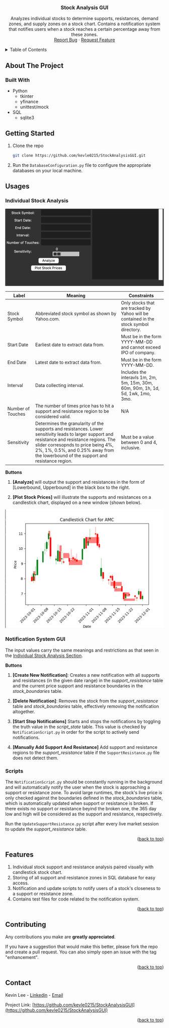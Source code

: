 <h3 align="center">Stock Analysis GUI</h3>

  <p align="center">
    Analyzes individual stocks to determine supports, resistances, demand zones, and supply zones on a stock chart. Contains a notification system that notifies users when a stock reaches a certain percentage away from these zones.
    <br />
    <a href="https://github.com/kevle0215/StockAnalysisGUI/issues">Report Bug</a>
    ·
    <a href="https://github.com/kevle0215/StockAnalysisGUI/issues">Request Feature</a>
  </p>
</div>

<!-- TABLE OF CONTENTS -->
<details>
  <summary>Table of Contents</summary>
  <ol>
    <li>
      <a href="#about-the-project">About The Project</a>
      <ul>
        <li><a href="#built-with">Built With</a></li>
      </ul>
    </li>
    <li>
      <a href="#getting-started">Getting Started</a>
    </li>
    <li><a href="#usages">Usages</a></li>
    <li><a href="#features">Features</a></li>
    <li><a href="#contributing">Contributing</a></li>
    <li><a href="#contact">Contact</a></li>
  </ol>
</details>

<!-- ABOUT THE PROJECT -->
## About The Project

### Built With
* Python
  * tkinter
  * yfinance
  * unittest/mock
* SQL
  * sqlite3

<!-- GETTING STARTED -->
## Getting Started
1. Clone the repo
   ```sh
   git clone https://github.com/kevle0215/StockAnalysisGUI.git
   ```
2. Run the `DatabaseConfiguration.py` file to configure the appropriate databases on your local machine.

<!-- USAGES -->
## Usages

### Individual Stock Analysis
![Alt text](images/individual.png)

| Label | Meaning | Constraints |
| ---------| ---------| ---------|
| Stock Symbol | Abbreviated stock symbol as shown by Yahoo.com.  | Only stocks that are tracked by Yahoo will be contained in the stock symbol directory. |
| Start Date | Earliest date to extract data from. | Must be in the form YYYY-MM-DD and cannot exceed IPO of company. |
| End Date | Latest date to extract data from. | Must be in the form YYYY-MM-DD. |
| Interval| Data collecting interval. | Includes the interavls 1m, 2m, 5m, 15m, 30m, 60m, 90m, 1h, 1d, 5d, 1wk, 1mo, 3mo. |
| Number of Touches | The number of times price has to hit a support and resistance region to be considered valid.  | N/A |
| Sensitivity | Determines the granularity of the supports and resistances. Lower sensitivity leads to larger support and resistance and resistance regions. The slider corresopnds to price being 4%, 2%, 1%, 0.5%, and 0.25% away from the lowerbound of the support and resistance region. | Must be a value between 0 and 4, inclusive. |

**Buttons**
1. **[Analyze]** will output the support and resistances in the form of [Lowerbound, Upperbound] in the black box to the right.

2. **[Plot Stock Prices]** will illustrate the supports and resistances on a candlestick chart, displayed on a new window (shown below).

![Alt text](images/AMCStockChart.png)

### Notification System GUI
The input values carry the same meanings and restrictions as that seen in the [Individual Stock Analysis Section](#individual-stock-analysis). 

**Buttons**
1. **[Create New Notification]**: Creates a new notification with all supports and resistances (in the given date range) in the *support_resistance* table and the current price support and resistance boundaries in the *stock_boundaries* table.
   
2. **[Delete Notification]**: Removes the stock from the *support_resistance* table and *stock_boundaries* table, effectively removing the notification altogether.

3. **[Start Stop Notifications]** Starts and stops the notifications by toggling the truth value in the *script_state* table. This value is checked by `NotificationScript.py` in order for the script to actively send notifications.

4. **[Manually Add Support And Resistance]** Add support and resistance regions to the *support_resistance* table if the `SupportResistance.py` file does not detect them.

### Scripts
The `NotificationScript.py` should be constantly running in the background and will automatically notify the user when the stock is approaching a support or resistance zone. To avoid large runtimes, the stock's live price is only checked against the boundaries defined in the *stock_boundaries* table, which is automatically updated when support or resistance is broken. If there exists no support or resistance beyind the broken one, the 365 day low and high will be considered as the support and resistance, respectively.

Run the `UpdateSupportResistance.py` script after every live market session to update the *support_resistance* table.

<p align="right">(<a href="#readme-top">back to top</a>)</p>

<!-- Features -->
## Features

1. Individual stock support and resistance analysis paired visually with candlestick stock chart.
2. Storing of all support and resistance zones in SQL database for easy access.
3. Notification and update scripts to notify users of a stock's closeness to a support or resistance zone.
4. Contains test files for code related to the notification system. 

<p align="right">(<a href="#readme-top">back to top</a>)</p>


<!-- CONTRIBUTING -->
## Contributing

Any contributions you make are **greatly appreciated**.

If you have a suggestion that would make this better, please fork the repo and create a pull request. You can also simply open an issue with the tag "enhancement".

<p align="right">(<a href="#readme-top">back to top</a>)</p>

<!-- CONTACT -->
## Contact

Kevin Lee - [Linkedin](https://www.linkedin.com/in/kevin-lee-3902a317a/) - [Email](kl441@duke.edu)

Project Link: [https://github.com/kevle0215/StockAnalysisGUI](https://github.com/kevle0215/StockAnalysisGUI)

<p align="right">(<a href="#readme-top">back to top</a>)</p>